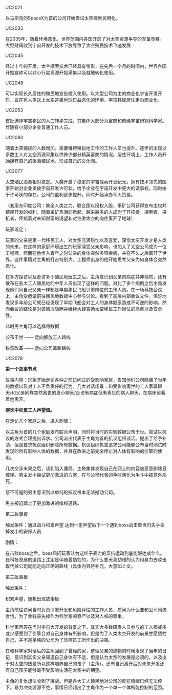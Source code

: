 UC2021

以马斯克的SpaceX为首的公司开始尝试太空探索民用化。

 

UC2035

 

在2035年，随着环境恶化，世界范围内各国开启了对太空资源争夺的军备竞赛。大型财阀收到宇宙开发的技术下放导致了太空殖民技术飞速发展

 

UC2045

 

经过十年的开发，太空探索技术已经具有雏形，在先后一个月的时间内，世界各国开始宣称可以对小行星资源开始采集以及就地转化使用。

 

UC2048

 

可以实现长久居住的殖民地宣告投入使用。以大型公司为主的商业化宇宙开发开启，旨在将人类送上太空逃离地球日益恶化的环境。宇宙移民居住走向商业化。

 

UC2053

 

首批选择宇宙移民的人口转移完成，其集体大部分为富商和前缘宇宙研究科学家。伴随有小部分企业普通工作人员。

 

UC2060

随着太空殖民的人数增加，需要维持殖民地工作的工作人员也提升。逐步的出现以多数工人对太空资源采集以供养少部分精英富商的情况。居住环境上，工作人员开始拥有自己的聚落殖民地，形成自己的文化圈。

 

UC2077

太空殖民浪潮相对稳定。人类开启了稳定的宇宙探索开发纪元。拥有技术领先的国家开始对企业发放宇宙开发许可状，给予企业在宇宙开发中更大的话事权。同时由于许可状的存在，公司的盈利逐步提升。同时开始承办军火贸易。

（套用东印度公司：集全人类之力，联合国以授权入股，采矿公司获得宣布主权并殖民开发的权利，随着采矿热潮的掀起，越来越多的人成为了开拓者，探索者，投机者，怀揣着对未知财富的渴望和对浩渺太空的向往离开了地球）

 

玩家设定：

玩家的父亲是第一代移民工人，对太空充满热忱以及喜爱，深信太空开发才是人类的未来。在这样的家庭环境出生的玩家深受父亲影响，也加入了太空公司成为一位工程师。然而在他步入青年之时父亲的身体突然多项疾病，并在不久之后离开了世界。这件事情对主角的打击特别大。工程师出身的他开始思考父亲为何身体会突然恶化。

 

在多方探访以及走访多个殖民地医生之后，主角意识到父亲的病症并非偶然，还有散布在各大工人殖民地的中年人员出现了这样的问题。对比了多个病例之后主角发现他们同自己父亲一样都是早期移民飞船引擎岗位的工作人员。在一场科技会议上，主角受邀请前往殖民地数据中心参与讨论。看到了高层内部会议文件，惊讶地发现多年前公司就已经发现了早期飞船会对工人的身体健康造成不可逆的影响。然而会议的结论是对该情况隐瞒并继续大肆宣扬太空移民工作岗位的高薪以及安全性。

 

此时男主角可以选择将数据

公布于世 —— 走向解放工人路线

锐意改革 —— 走向公司革新路线

 

 

UC2078

**第一个故事节点** 

故事内容：玩家开始走访各种之前访问过的受影响家庭，告知他们公司隐藏了当年的数据以及对工人不负责任的行为。几大对话场景：和受影响离世的工人家属聊天/和父亲同样突然离世的发小聊天/走访有病症但未离世的病人聊天，在病床前看着他离开。

 

**聊天中积累工人声望值。**

 

在走访几个家庭之后，进入剧情：

以主角为首的几个家庭发布联合声明，同时将当时的实验数据公布于世。尝试以抗议的方式合理提出诉求。公司派出代表于主角为首的抗议组织谈话。提出了给予补助，但是要求抗议组织删除所有数据。抗议组织执意追求公司能够公布当时测试时发现的所有影响人体的数据，并且在改进之前完全停止对人体有影响的引擎的使用。

 

几次交涉未果之后，谈判陷入僵局。主角集体发现自己在网上的内容被恶意删除且控评。男主发小尝试更加激进的方案，在与公司代表的争吵演化为争斗中被意外杀死。

 

怒不可遏的男主意识到以单纯的抗议根本无法撼动公司。

男主被迫踏上了更加激进的维权道路。

 

 

第二故事板

触发条件：通过战斗积累声望 达到一定声望后下一个遇到boss战击败当时失手杀掉发小的安保人员

剧情：

在击败boss之后，boss质问玩家认为这样子暴力的反抗运动到底能够达成什么。在科技发展的道路上注定是伴随着牺牲的，为什么要天真幼稚的认为用暴力去攻击取代掉公司就能走向正确的路线（具体内容待补充。大意如上文。

 

 

第三故事板

触发条件：

积累声望，随机出现故事板

主角前往访问当时负责引擎开发和风险评估的工作人员，质问为什么要和公司同流合污，为了金钱丧失掉作为科学家的尊严以及对人权的尊重。

科学家回答在当时宇宙大开发的背景之下，其实大多数研发人员参与的工人都或多或少感受到了引擎会对自己身体有所影响，但是为了人类太空开发的前景甘愿牺牲自己。并不是单纯的公司为了压榨员工所作出的决策。

 

在和科学家对话后的主角回到了曾经的家，整理父亲的遗物的时候发现了当年的日记，意识到其实父亲知道自己身体有不适，但是认为太空的发展是必须的，以及出于对太空的热爱所以这样培养自己的孩子（主角）。还有自己离开后对未来开发还有自己孩子能够毫不受影响生活在太空中的期望。

 

主角的复仇想法收到了挑战。但是各大工人殖民地对公司的反抗情绪已经无法停下。暴力冲突源源不绝，事情已经超出了主角作为一个单一个体所能控制的范围。

 